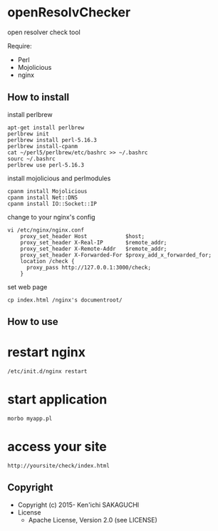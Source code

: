 # openResolvChecker

open resolver check tool

Require:
 * Perl
 * Mojolicious
 * nginx

## How to install

install perlbrew

    apt-get install perlbrew
    perlbrew init
    perlbrew install perl-5.16.3
    perlbrew install-cpanm
    cat ~/perl5/perlbrew/etc/bashrc >> ~/.bashrc
    sourc ~/.bashrc
    perlbrew use perl-5.16.3

install mojolicious and perlmodules

    cpanm install Mojolicious
    cpanm install Net::DNS
    cpanm install IO::Socket::IP

change to your nginx's config

    vi /etc/nginx/nginx.conf
        proxy_set_header Host            $host;
        proxy_set_header X-Real-IP       $remote_addr;
        proxy_set_header X-Remote-Addr   $remote_addr;
        proxy_set_header X-Forwarded-For $proxy_add_x_forwarded_for;
        location /check {
          proxy_pass http://127.0.0.1:3000/check;
        }

set web page

    cp index.html /nginx's documentroot/


## How to use

 # restart nginx

    /etc/init.d/nginx restart

 # start application

    morbo myapp.pl

 # access your site

    http://yoursite/check/index.html 



## Copyright

* Copyright (c) 2015- Ken'ichi SAKAGUCHI
* License
  * Apache License, Version 2.0 (see LICENSE)
